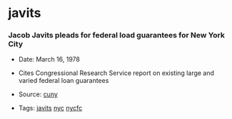 # javits
### Jacob Javits pleads for federal load guarantees for New York City
- Date: March 16, 1978

- Cites Congressional Research Service report on existing large and varied federal loan guarantees
- Source: [cuny](http://www.baruch.cuny.edu/library/alumni/online_exhibits/amfl/mac/pdf_files/Legislation_Federal/1977-78-1.pdf)
- Tags: [javits](../tags/javits.md) [nyc](../tags/nyc.md) [nycfc](../tags/nycfc.md)

